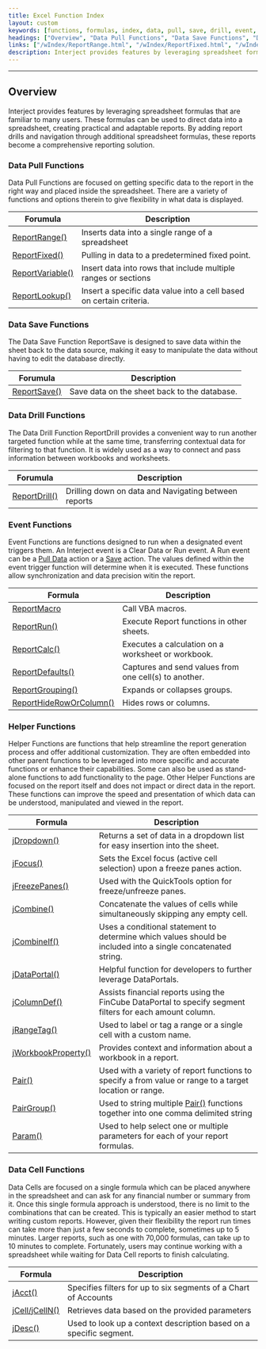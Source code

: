 ```yaml
---
title: Excel Function Index
layout: custom
keywords: [functions, formulas, index, data, pull, save, drill, event, helper, data cell]
headings: ["Overview", "Data Pull Functions", "Data Save Functions", "Data Drill Functions", "Event Functions", "Helper Functions", "Data Cell Functions"]
links: ["/wIndex/ReportRange.html", "/wIndex/ReportFixed.html", "/wIndex/ReportVariable.html", "/wIndex/ReportLookup.html", "/wIndex/ReportSave.html", "/wIndex/ReportDrill.html", "/wGetStarted/INTERJECT-Ribbon-Menu-Items.html#pull-data", "/wGetStarted/INTERJECT-Ribbon-Menu-Items.html#save-data", "/wIndex/ReportMacro.html", "/wIndex/ReportRun.html", "/wIndex/ReportCalc.html", "/wIndex/ReportDefaults.html", "/wIndex/ReportGrouping.html", "/wIndex/ReportHideRowOrColumn.html", "/wIndex/jDropdown.html", "/wIndex/jFocus.html", "/wIndex/jFreezePanes.html", "/wIndex/jCombine.html", "/wIndex/jCombine_IF.html", "/wIndex/jDataPortal.html", "/wIndex/jColumnDef.html", "/wIndex/jRangeTag.html", "/wIndex/jWorkbookProperty.html", "/wIndex/Pair.html", "/wIndex/PairGroup.html", "Pair.html", "/wIndex/Param.html", "/wIndex/jAcct.html", "/wIndex/jCell.html", "/wIndex/jDesc.html"]
description: Interject provides features by leveraging spreadsheet formulas that are familiar to many users. These formulas can be used to direct data into a spreadsheet, creating practical and adaptable reports. By adding report drills and navigation through additional spreadsheet formulas, these reports become a comprehensive reporting solution.
---
```

* * *

##  Overview

Interject provides features by leveraging spreadsheet formulas that are familiar to many users. These formulas can be used to direct data into a spreadsheet, creating practical and adaptable reports. By adding report drills and navigation through additional spreadsheet formulas, these reports become a comprehensive reporting solution.

### Data Pull Functions

Data Pull Functions are focused on getting specific data to the report in the right way and placed inside the spreadsheet. There are a variety of functions and options therein to give flexibility in what data is displayed.

| Forumula                                                | Description                                                         |
|---------------------------------------------------------|---------------------------------------------------------------------|
| [ReportRange()](/wIndex/ReportRange.html)       | Inserts data into a single range of a spreadsheet                   |
| [ReportFixed()](/wIndex/ReportFixed.html)       | Pulling in data to a predetermined fixed point.                     |
| [ReportVariable()](/wIndex/ReportVariable.html) | Insert data into rows that include multiple ranges or sections      |
| [ReportLookup()](/wIndex/ReportLookup.html)    | Insert a specific data value into a cell based on certain criteria. |

### Data Save Functions

The Data Save Function ReportSave is designed to save data within the sheet back to the data source, making it easy to manipulate the data without having to edit the database directly.

| Forumula                                                | Description                                                         |
|---------------------------------------------------------|---------------------------------------------------------------------|
| [ReportSave()](/wIndex/ReportSave.html)         | Save data on the sheet back to the database.                        |

### Data Drill Functions

The Data Drill Function ReportDrill provides a convenient way to run another targeted function while at the same time, transferring contextual data for filtering to that function. It is widely used as a way to connect and pass information between workbooks and worksheets.

| Forumula                                                | Description                                                         |
|---------------------------------------------------------|---------------------------------------------------------------------|
| [ReportDrill()](/wIndex/ReportDrill.html)       | Drilling down on data and Navigating between reports                |

### Event Functions

Event Functions are functions designed to run when a designated event triggers them. An Interject event is a Clear Data or Run event. A Run event can be a [Pull Data](/wGetStarted/INTERJECT-Ribbon-Menu-Items.html#pull-data) action or a [Save](/wGetStarted/INTERJECT-Ribbon-Menu-Items.html#save-data) action. The values defined within the event trigger function will determine when it is executed. These functions allow synchronization and data precision witin the report.

| Formula                                                                | Description                                                                                        |
|------------------------------------------------------------------------|----------------------------------------------------------------------------------------------------|
| [ReportMacro](/wIndex/ReportMacro.html)         | Call VBA macros.                |
| [ReportRun()](/wIndex/ReportRun.html)           | Execute Report functions in other sheets.                           |
| [ReportCalc()](/wIndex/ReportCalc.html)                        | Executes a calculation on a worksheet or workbook.                                 |
| [ReportDefaults()](/wIndex/ReportDefaults.html)                | Captures and send values from one cell(s) to another.                   |
| [ReportGrouping()](/wIndex/ReportGrouping.html)  | Expands or collapses groups.                                         |
| [ReportHideRowOrColumn()](/wIndex/ReportHideRowOrColumn.html)  | Hides rows or columns.                                            |

### Helper Functions

Helper Functions are functions that help streamline the report generation process and offer additional customization. They are often embedded into other parent functions to be leveraged into more specific and accurate functions or enhance their capabilities. Some can also be used as stand-alone functions to add functionality to the page. Other Helper Functions are focused on the report itself and does not impact or direct data in the report. These functions can improve the speed and presentation of which data can be understood, manipulated and viewed in the report.

| Formula                                                       | Description                                                                                                  |
|---------------------------------------------------------------|--------------------------------------------------------------------------------------------------------------|
| [jDropdown()](/wIndex/jDropdown.html)                         | Returns a set of data in a dropdown list for easy insertion into the sheet.            |
| [jFocus()](/wIndex/jFocus.html)                                | Sets the Excel focus (active cell selection) upon a freeze panes action.            |
| [jFreezePanes()](/wIndex/jFreezePanes.html)                    | Used with the QuickTools option for freeze/unfreeze panes.                         |
| [jCombine()](/wIndex/jCombine.html)                   | Concatenate the values of cells while simultaneously skipping any empty cell.              |
| [jCombineIf()](/wIndex/jCombine_IF.html)             | Uses a conditional statement to determine which values should be included into a single concatenated string. |
| [jDataPortal()](/wIndex/jDataPortal.html)             | Helpful function for developers to further leverage DataPortals.                           |
| [jColumnDef()](/wIndex/jColumnDef.html)              | Assists financial reports using the FinCube DataPortal to specify segment filters for each amount column.    |
| [jRangeTag()](/wIndex/jRangeTag.html)                | Used to label or tag a range or a single cell with a custom name.                           |
| [jWorkbookProperty()](/wIndex/jWorkbookProperty.html) | Provides context and information about a workbook in a report.                             |
| [Pair()](/wIndex/Pair.html)                           | Used with a variety of report functions to specify a from value or range to a target location or range.      |
| [PairGroup()](/wIndex/PairGroup.html)                 | Used to string multiple [Pair()](Pair.html) functions together into one comma delimited string      |
| [Param()](/wIndex/Param.html)                         | Used to help select one or multiple parameters for each of your report formulas.            |

### Data Cell Functions

Data Cells are focused on a single formula which can be placed anywhere in the spreadsheet and can ask for any financial number or summary from it. Once this single formula approach is understood, there is no limit to the combinations that can be created. This is typically an easier method to start writing custom reports. However, given their flexibility the report run times can take more than just a few seconds to complete, sometimes up to 5 minutes. Larger reports, such as one with 70,000 formulas, can take up to 10 minutes to complete. Fortunately, users may continue working with a spreadsheet while waiting for Data Cell reports to finish calculating.

| Formula                              | Description                                                        |
|--------------------------------------|------------------------------------------------------------------- |
| [jAcct()](/wIndex/jAcct.html)        | Specifies filters for up to six segments of a Chart of Accounts    |
| [jCell/jCellN()](/wIndex/jCell.html) | Retrieves data based on the provided parameters                    |
| [jDesc()](/wIndex/jDesc.html)        | Used to look up a context description based on a specific segment. |
